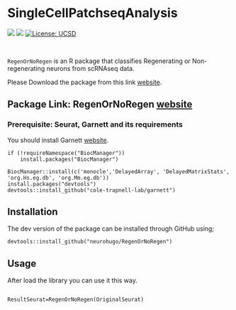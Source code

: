 # SingleCellPatchseqAnalysis 

<!-- badges: start -->
[![](https://img.shields.io/badge/devel%20version-1.1.1-blue.svg)](https://github.com/ludvigla/semla/releases) ![](https://img.shields.io/github/last-commit/neurohugo/RegenOrNoRegen.svg) [![License: UCSD](https://img.shields.io/badge/License-UCSD-yellow.svg)](https://opensource.org/license/ucsd/)


<!-- badges: end -->

<br>


`RegenOrNoRegen` is an R package that classifies Regenerating or Non-regenerating neurons from scRNAseq data.

Please Download the package from this link [website](https://github.com/neurohugo/RegenOrNoRegen). 
<br>

## Package Link: RegenOrNoRegen [website](https://github.com/neurohugo/RegenOrNoRegen)

### Prerequisite: Seurat, Garnett and its requirements

You should install Garnett [website]((https://cole-trapnell-lab.github.io/garnett/docs/)). 

````
if (!requireNamespace("BiocManager"))
    install.packages("BiocManager")

BiocManager::install(c('monocle','DelayedArray', 'DelayedMatrixStats', 'org.Hs.eg.db', 'org.Mm.eg.db'))
install.packages("devtools")
devtools::install_github("cole-trapnell-lab/garnett")

````


## Installation

The dev version of the package can be installed through GitHub using;

````
devtools::install_github("neurohugo/RegenOrNoRegen")
````

## Usage

After load the library you can use it this way.
````

ResultSeurat=RegenOrNoRegen(OriginalSeurat)

````

<br>


